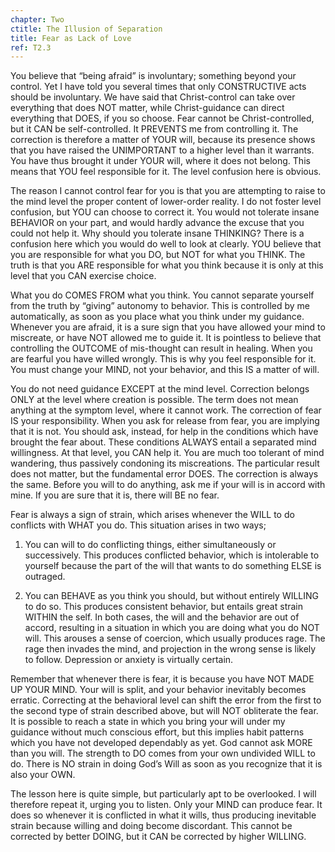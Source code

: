 ```yaml
---
chapter: Two
ctitle: The Illusion of Separation
title: Fear as Lack of Love
ref: T2.3
---
```


You believe that “being afraid” is involuntary; something beyond your
control. Yet I have told you several times that only CONSTRUCTIVE acts
should be involuntary. We have said that Christ-control can take over
everything that does NOT matter, while Christ-guidance can direct
everything that DOES, if you so choose. Fear cannot be
Christ-controlled, but it CAN be self-controlled. It PREVENTS me from
controlling it. The correction is therefore a matter of YOUR will,
because its presence shows that you have raised the UNIMPORTANT to a
higher level than it warrants. You have thus brought it under YOUR will,
where it does not belong. This means that YOU feel responsible for
it. The level confusion here is obvious.

The reason I cannot control fear for you is that you are attempting to
raise to the mind level the proper content of lower-order reality. I do
not foster level confusion, but YOU can choose to correct it. You would
not tolerate insane BEHAVIOR on your part, and would hardly advance the
excuse that you could not help it. Why should you tolerate insane
THINKING? There is a confusion here
which you would do well to look at clearly. YOU believe that you are
responsible for what you DO, but NOT for what you THINK. The truth is
that you ARE responsible for what you think because it is only at this
level that you CAN exercise choice.

What you do COMES FROM what you think. You cannot separate yourself from
the truth by “giving” autonomy to behavior. This is controlled by me
automatically, as soon as you place what you think under my guidance.
Whenever you are afraid, it is a sure sign that you have allowed your
mind to miscreate, or have NOT allowed me to guide it. It is pointless
to believe that controlling the OUTCOME of mis-thought can result in
healing. When you are fearful you have willed wrongly. This is why you
feel responsible for it. You must change your MIND, not your behavior,
and this IS a matter of will.

You do not need guidance EXCEPT at the mind level. Correction belongs
ONLY at the level where creation is possible. The term does not mean
anything at the symptom level, where it cannot work. The correction of
fear IS your responsibility. When you ask for release from fear, you are
implying that it is not. You should ask, instead, for help in the
conditions which have brought the fear about. These conditions ALWAYS
entail a separated mind willingness. At that level, you CAN help it. You
are much too tolerant of mind wandering, thus passively condoning its
miscreations. The particular result does not matter, but the fundamental
error DOES. The correction is always the same. Before you will to do
anything, ask me if your will is in accord with mine. If you are sure
that it is, there will BE no fear.

Fear is always a sign of strain, which arises whenever the WILL to do
conflicts with WHAT you do. This situation arises in two ways;

1.  You can will to do conflicting things, either simultaneously or
    successively. This produces conflicted behavior, which is
    intolerable to yourself because the part of the will that wants to
    do something ELSE is outraged.

2.  You can BEHAVE as you think you should, but without entirely WILLING
    to do so. This produces consistent behavior, but entails great
    strain WITHIN the self. In both cases, the will and the behavior
    are out of accord, resulting in a situation in which
    you are doing what you do NOT will. This arouses a sense of coercion,
    which usually produces rage. The rage then invades the mind, and
    projection in the wrong sense is likely to follow. Depression or
    anxiety is virtually certain.

Remember that whenever there is fear, it is because you have NOT MADE
UP YOUR MIND. Your will is split, and your behavior inevitably becomes
erratic. Correcting at the behavioral level can shift the error from
the first to the second type of strain described above, but will NOT
obliterate the fear. It is possible to reach a state in which you
bring your will under my guidance without much conscious effort, but
this implies habit patterns which you have not developed dependably as
yet. God cannot ask MORE than you will. The strength to DO comes from
your own undivided WILL to do. There is NO strain in doing God’s Will
as soon as you recognize that it is also your OWN.

The lesson here is quite simple, but particularly apt to be
overlooked. I will therefore repeat it, urging you to listen. Only
your MIND can produce fear. It does so whenever it is conflicted in
what it wills, thus producing inevitable strain because willing and
doing become discordant. This cannot be corrected by better DOING, but
it CAN be corrected by higher WILLING.

